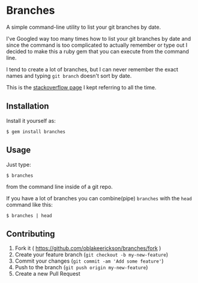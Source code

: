 # Branches

A simple command-line utility to list your git branches by date.

I've Googled way too many times how to list your git branches by date and since the command is too complicated to actually remember or type out I decided to make this a ruby gem that you can execute from the command line.

I tend to create a lot of branches, but I can never remember the exact names and typing `git branch` doesn't sort by date.

This is the [stackoverflow page](http://stackoverflow.com/questions/5188320/how-can-i-get-a-list-of-git-branches-ordered-by-most-recent-commit) I kept referring to all the time.

## Installation

Install it yourself as:

    $ gem install branches

## Usage

Just type:

    $ branches

from the command line inside of a git repo.

If you have a lot of branches you can combine(pipe) `branches` with the `head` command like this:

    $ branches | head

## Contributing

1. Fork it ( https://github.com/oblakeerickson/branches/fork )
2. Create your feature branch (`git checkout -b my-new-feature`)
3. Commit your changes (`git commit -am 'Add some feature'`)
4. Push to the branch (`git push origin my-new-feature`)
5. Create a new Pull Request
